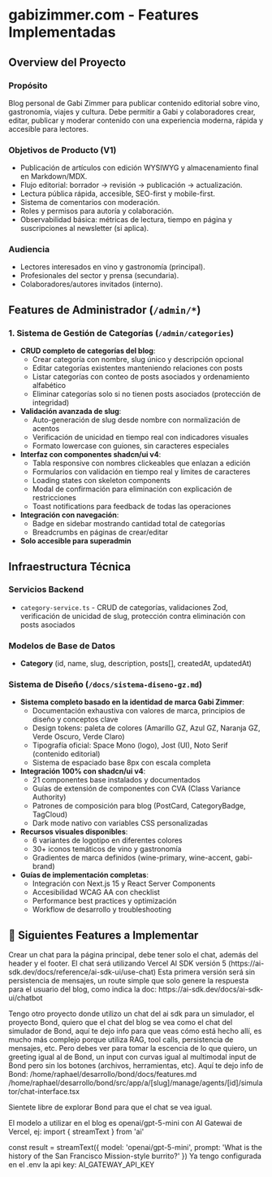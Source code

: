 # gabizimmer.com - Features Implementadas

## Overview del Proyecto

### Propósito
Blog personal de Gabi Zimmer para publicar contenido editorial sobre vino, gastronomía, viajes y cultura. Debe permitir a Gabi y colaboradores crear, editar, publicar y moderar contenido con una experiencia moderna, rápida y accesible para lectores.

### Objetivos de Producto (V1)
- Publicación de artículos con edición WYSIWYG y almacenamiento final en Markdown/MDX.
- Flujo editorial: borrador → revisión → publicación → actualización.
- Lectura pública rápida, accesible, SEO-first y mobile-first.
- Sistema de comentarios con moderación.
- Roles y permisos para autoría y colaboración.
- Observabilidad básica: métricas de lectura, tiempo en página y suscripciones al newsletter (si aplica).

### Audiencia
- Lectores interesados en vino y gastronomía (principal).
- Profesionales del sector y prensa (secundaria).
- Colaboradores/autores invitados (interno).

## Features de Administrador (`/admin/*`)

### 1. Sistema de Gestión de Categorías (`/admin/categories`)
- **CRUD completo de categorías del blog**:
  - Crear categoría con nombre, slug único y descripción opcional
  - Editar categorías existentes manteniendo relaciones con posts
  - Listar categorías con conteo de posts asociados y ordenamiento alfabético
  - Eliminar categorías solo si no tienen posts asociados (protección de integridad)
- **Validación avanzada de slug**:
  - Auto-generación de slug desde nombre con normalización de acentos
  - Verificación de unicidad en tiempo real con indicadores visuales
  - Formato lowercase con guiones, sin caracteres especiales
- **Interfaz con componentes shadcn/ui v4**:
  - Tabla responsive con nombres clickeables que enlazan a edición
  - Formularios con validación en tiempo real y límites de caracteres
  - Loading states con skeleton components
  - Modal de confirmación para eliminación con explicación de restricciones
  - Toast notifications para feedback de todas las operaciones
- **Integración con navegación**:
  - Badge en sidebar mostrando cantidad total de categorías
  - Breadcrumbs en páginas de crear/editar
- **Solo accesible para superadmin**

## Infraestructura Técnica

### Servicios Backend
- `category-service.ts` - CRUD de categorías, validaciones Zod, verificación de unicidad de slug, protección contra eliminación con posts asociados

### Modelos de Base de Datos
- **Category** (id, name, slug, description, posts[], createdAt, updatedAt)

### Sistema de Diseño (`/docs/sistema-diseno-gz.md`)
- **Sistema completo basado en la identidad de marca Gabi Zimmer**:
  - Documentación exhaustiva con valores de marca, principios de diseño y conceptos clave
  - Design tokens: paleta de colores (Amarillo GZ, Azul GZ, Naranja GZ, Verde Oscuro, Verde Claro)
  - Tipografía oficial: Space Mono (logo), Jost (UI), Noto Serif (contenido editorial)
  - Sistema de espaciado base 8px con escala completa
- **Integración 100% con shadcn/ui v4**:
  - 21 componentes base instalados y documentados
  - Guías de extensión de componentes con CVA (Class Variance Authority)
  - Patrones de composición para blog (PostCard, CategoryBadge, TagCloud)
  - Dark mode nativo con variables CSS personalizadas
- **Recursos visuales disponibles**:
  - 6 variantes de logotipo en diferentes colores
  - 30+ iconos temáticos de vino y gastronomía
  - Gradientes de marca definidos (wine-primary, wine-accent, gabi-brand)
- **Guías de implementación completas**:
  - Integración con Next.js 15 y React Server Components
  - Accesibilidad WCAG AA con checklist
  - Performance best practices y optimización
  - Workflow de desarrollo y troubleshooting

## 🚀 Siguientes Features a Implementar

<!-- Esta sección será actualizada dinámicamente como parte del proceso de desarrollo con agentes 
Template (no borrar):
<FEATURE number="1" status="PENDING" prp-file-path="">
...
/docs/sistema-diseno-gz.md
</FEATURE>
-->

<FEATURE number="1" status="PRP-DONE" prp-file-path="/docs/PRPs/chat-principal-prp.md">
Crear un chat para la página principal, debe tener solo el chat, además del header y el footer.
El chat será utilizando Vercel AI SDK versión 5 (https://ai-sdk.dev/docs/reference/ai-sdk-ui/use-chat)
Esta primera versión será sin persistencia de mensajes, un route simple que solo genere la respuesta para el usuario del blog, como indica la doc: https://ai-sdk.dev/docs/ai-sdk-ui/chatbot

Tengo otro proyecto donde utilizo un chat del ai sdk para un simulador, el proyecto Bond, quiero que el chat del blog se vea como el chat del simulador de Bond, aquí te dejo info para que veas cómo está hecho allí, es mucho más complejo porque utiliza RAG, tool calls, persistencia de mensajes, etc. Pero debes ver para tomar la escencia de lo que quiero, un greeting igual al de Bond, un input con curvas igual al multimodal input de Bond pero sin los botones (archivos, herramientas, etc).
Aquí te dejo info de Bond:
/home/raphael/desarrollo/bond/docs/features.md
/home/raphael/desarrollo/bond/src/app/a/[slug]/manage/agents/[id]/simulator/chat-interface.tsx

Sientete libre de explorar Bond para que el chat se vea igual.

El modelo a utilizar en el blog es openai/gpt-5-mini con AI Gatewai de Vercel, ej:
import { streamText } from 'ai'

const result = streamText({
  model: 'openai/gpt-5-mini',
  prompt: 'What is the history of the San Francisco Mission-style burrito?'
})
Ya tengo configurada en el .env la api key: AI_GATEWAY_API_KEY
</FEATURE>
